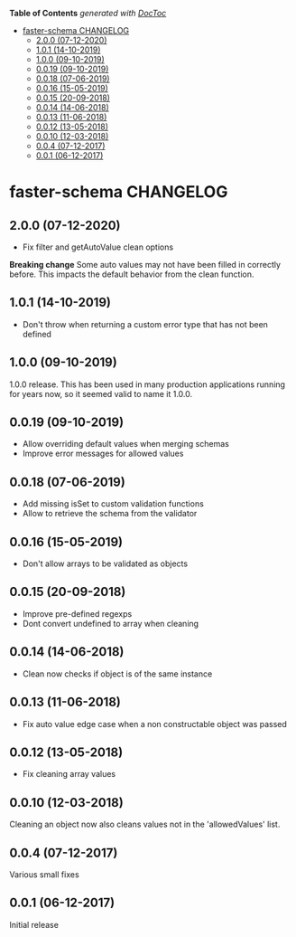 <!-- START doctoc generated TOC please keep comment here to allow auto update -->
<!-- DON'T EDIT THIS SECTION, INSTEAD RE-RUN doctoc TO UPDATE -->
**Table of Contents**  *generated with [DocToc](https://github.com/thlorenz/doctoc)*

- [faster-schema CHANGELOG](#faster-schema-changelog)
  - [2.0.0 (07-12-2020)](#200-07-12-2020)
  - [1.0.1 (14-10-2019)](#101-14-10-2019)
  - [1.0.0 (09-10-2019)](#100-09-10-2019)
  - [0.0.19 (09-10-2019)](#0019-09-10-2019)
  - [0.0.18 (07-06-2019)](#0018-07-06-2019)
  - [0.0.16 (15-05-2019)](#0016-15-05-2019)
  - [0.0.15 (20-09-2018)](#0015-20-09-2018)
  - [0.0.14 (14-06-2018)](#0014-14-06-2018)
  - [0.0.13 (11-06-2018)](#0013-11-06-2018)
  - [0.0.12 (13-05-2018)](#0012-13-05-2018)
  - [0.0.10 (12-03-2018)](#0010-12-03-2018)
  - [0.0.4 (07-12-2017)](#004-07-12-2017)
  - [0.0.1 (06-12-2017)](#001-06-12-2017)

<!-- END doctoc generated TOC please keep comment here to allow auto update -->

# faster-schema CHANGELOG

## 2.0.0 (07-12-2020)

- Fix filter and getAutoValue clean options

**Breaking change**
Some auto values may not have been filled in correctly before.
This impacts the default behavior from the clean function.


## 1.0.1 (14-10-2019)

- Don't throw when returning a custom error type that has not been defined


## 1.0.0 (09-10-2019)

1.0.0 release.
This has been used in many production applications running for years now, so it seemed valid to name it 1.0.0.

## 0.0.19 (09-10-2019)

- Allow overriding default values when merging schemas
- Improve error messages for allowed values

## 0.0.18 (07-06-2019)

- Add missing isSet to custom validation functions
- Allow to retrieve the schema from the validator

## 0.0.16 (15-05-2019)

- Don't allow arrays to be validated as objects

## 0.0.15 (20-09-2018)

- Improve pre-defined regexps
- Dont convert undefined to array when cleaning

## 0.0.14 (14-06-2018)

- Clean now checks if object is of the same instance

## 0.0.13 (11-06-2018)

- Fix auto value edge case when a non constructable object was passed

## 0.0.12 (13-05-2018)

- Fix cleaning array values

## 0.0.10 (12-03-2018)

Cleaning an object now also cleans values not in the 'allowedValues' list.

## 0.0.4 (07-12-2017)

Various small fixes

## 0.0.1 (06-12-2017)

Initial release
